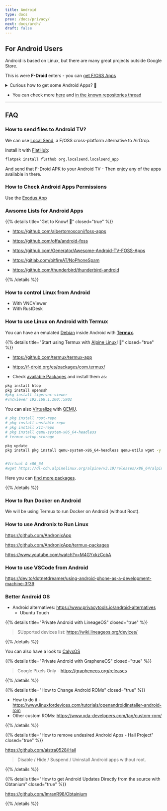```yaml
---
title: Android
type: docs
prev: /docs/privacy/
next: docs/arch/
draft: false
---
```


## For Android Users

Android is based on Linux, but there are many great projects outside Google Store.

This is were **F-Droid** enters - you can [get F/OSS Apps](https://f-droid.org/en/packages/)

<details>
  <summary>Curious how to get some Android Apps? 🤘</summary>
  &nbsp;

* [F-Droid](https://f-droid.org/en/) -> F/OSS [Android App Repository](https://gitlab.com/fdroid/fdroidclient) 

* Audio recorder 
    * https://github.com/Dimowner/AudioRecorder
    * https://f-droid.org/en/packages/org.fossify.voicerecorder/

* Syncthing - https://github.com/syncthing/syncthing
* Nextcloud - https://github.com/nextcloud/android

* https://github.com/bitwarden/clients
* https://f-droid.org/packages/net.mullvad.mullvadvpn/

* PixelFed client - https://f-droid.org/app/com.h.pixeldroid {F-Droid}
* Matrix Element - https://github.com/vector-im/element-android
* Matrix Fluffy Chat - https://gitlab.com/KrilleFear/fluffychat

* Browsers: Firefox, Brave, Bromite, Kiwi

* Organic Maps - https://github.com/organicmaps/organicmaps
* MapsMe - https://github.com/mapsme/api-android

* Readrops (RSS) - https://github.com/readrops/Readrops

* PhyPhox - https://github.com/phyphox/phyphox-android
* https://f-droid.org/en/packages/github.umer0586.sensorserver/

* Media - 
    * [Jellyfin](https://f-droid.org/en/packages/org.jellyfin.androidtv/index.html) - https://github.com/jellyfin/jellyfin
    * Client for Navidrome - https://gitlab.com/ultrasonic/ultrasonic
    * Substreamer
    * YT with: [NewPipe](https://f-droid.org/packages/org.schabi.newpipe/), [Clipious](https://f-droid.org/packages/com.github.lamarios.clipious/) or [LibreTube](https://f-droid.org/en/packages/com.github.libretube/)

</details>

* You can check more [here](https://brainfucksec.github.io/android-foss-apps-list#android-based-operating-systems) and [in the known repositories thread](https://forum.f-droid.org/t/known-repositories/721)

---

## FAQ

### How to send files to Android TV?

We can use [Local Send](https://github.com/localsend/localsend?tab=readme-ov-file#download), a F/OSS cross-platform alternative to AirDrop.

Install it with [FlatHub](https://flathub.org/apps/org.localsend.localsend_app):

```sh
flatpak install flathub org.localsend.localsend_app
```

And send that F-Droid APK to your Android TV - Then enjoy any of the apps available in there.

### How to Check Android Apps Permissions

Use the [Exodus App](https://github.com/Exodus-Privacy/exodus-android-app) 

### Awsome Lists for Android Apps

{{% details title="Get to Know! 🚀" closed="true" %}}


* https://github.com/albertomosconi/foss-apps
* https://github.com/offa/android-foss
* https://github.com/Generator/Awesome-Android-TV-FOSS-Apps

* https://gitlab.com/bitfireAT/NoPhoneSpam
* https://github.com/thunderbird/thunderbird-android


{{% /details %}}

### How to control Linux from Android

* With VNCViewer
* With RustDesk

### How to use Linux on Android with Termux

You can have an emulated [Debian](https://jalcocert.github.io/Linux/docs/debian/) inside Android with [**Termux**](https://termux.dev/en/).

{{% details title="Start using Termux with [Alpine Linux](https://alpinelinux.org/downloads/)! 🚀" closed="true" %}}

* https://github.com/termux/termux-app
* https://f-droid.org/es/packages/com.termux/

* Check [available Packages](https://packages.termux.dev) and install them as:

```sh
pkg install htop
pkg install openssh
#pkg install tigervnc-viewer
#vncviewer 192.168.1.100::5902

```

You can also [Virtualize](https://jalcocert.github.io/Linux/docs/debian/virtualization) with [QEMU](https://jalcocert.github.io/Linux/docs/debian/virtualization).

```sh
# pkg install root-repo
# pkg install unstable-repo
# pkg install x11-repo
# pkg install qemu-system-x86_64-headless
# termux-setup-storage

pkg update
pkg install pkg install qemu-system-x86_64-headless qemu-utils wget -y


#Virtual & x86_64 
#wget https://dl-cdn.alpinelinux.org/alpine/v3.19/releases/x86_64/alpine-virt-3.19.1-x86_64.iso
```

Here you can [find more packages](https://github.com/may215/awesome-termux-hacking).
<!-- 
https://www.youtube.com/watch?v=ISvdxtW-Cls&t=543s
https://www.youtube.com/watch?v=prpa58OEmzs
https://www.youtube.com/watch?v=pR5jOQnfNtY
https://www.youtube.com/watch?v=izydeK8eTGw
https://www.youtube.com/watch?v=g8mQdICewis -->

{{% /details %}}

### How to Run Docker on Android

We will be using Termux to run Docker on Android (without Root).


### How to use Andronix to Run Linux

https://github.com/AndronixApp

https://github.com/AndronixApp/termux-packages

https://www.youtube.com/watch?v=M4GYxkzCobA

### How to use VSCode from Android

https://dev.to/dotnetdreamer/using-android-phone-as-a-development-machine-3f39


### Better Android OS

* Android alternatives: <https://www.privacytools.io/android-alternatives>
  * Ubuntu Touch
  
{{% details title="Private Android with LineageOS" closed="true" %}}

> SUpported devices list: <https://wiki.lineageos.org/devices/>

{{% /details %}} 

You can also have a look to [CalyxOS](https://calyxos.org/install/)

{{% details title="Private Android with GrapheneOS" closed="true" %}}

> Google Pixels Only - https://grapheneos.org/releases

{{% /details %}}

{{% details title="How to Change Android ROMs" closed="true" %}}

* How to do it - https://www.linuxfordevices.com/tutorials/openandroidinstaller-android-rom
* Other custom ROMs: https://www.xda-developers.com/tag/custom-rom/

{{% /details %}}

{{% details title="How to remove undesired Android Apps - Hail Project" closed="true" %}}

https://github.com/aistra0528/Hail

> Disable / Hide / Suspend / Uninstall Android apps without root.

{{% /details %}}


{{% details title="How to get Android Updates Directly from the source with Obtanium" closed="true" %}}


https://github.com/ImranR98/Obtainium

{{% /details %}}



<!-- 
https://www.youtube.com/watch?v=qxAnWYUvDxg
https://www.youtube.com/watch?v=KBWlB9f_SAo
 -->